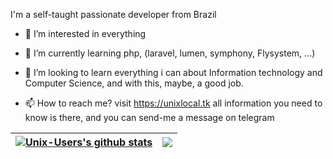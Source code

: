 
I'm a self-taught passionate developer from Brazil

- 💞️ I’m interested in everything
 
- 🌱 I’m currently learning php, (laravel, lumen, symphony, Flysystem, ...)
 
- 👀 I’m looking to learn everything i can about Information technology and Computer Science, and with this, maybe, a good job.
 
- 📫 How to reach me? visit https://unixlocal.tk all information you need to know is there, and you can send-me a message on telegram

| <a href="#"><img align="center" src="https://github-readme-stats.vercel.app/api?username=Unix-User&show_icons=true&count_private=true=true&hide_border=true" alt="Unix-Users's github stats" /></a> | <a href="#"><img align="center" src="https://github-readme-stats.vercel.app/api/top-langs/?username=Unix-User&layout=compact&hide_border=true" /></a> |
| ------------- | ------------- |

<!---
Unix-User/Unix-User is a ✨ special ✨ repository because its `README.md` (this file) appears on your GitHub profile.
You can click the Preview link to take a look at your changes.
--->

